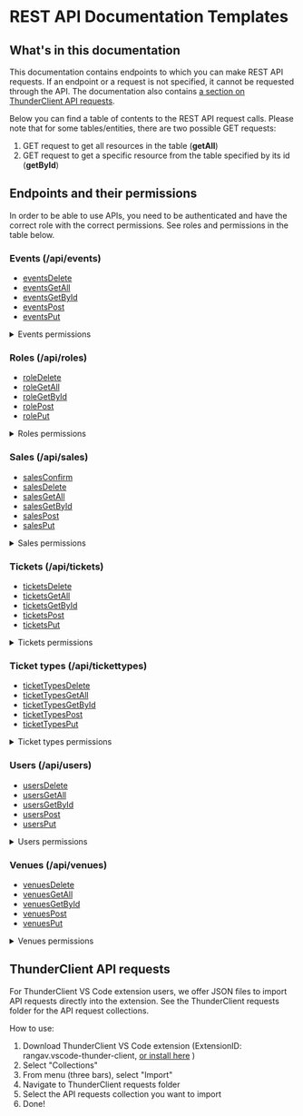 # REST API Documentation Templates

## What's in this documentation

This documentation contains endpoints to which you can make REST API requests. If an endpoint or a request is not specified, it cannot be requested through the API. The documentation also contains [a section on ThunderClient API requests](#thunderclient-api-requests).

Below you can find a table of contents to the REST API request calls. Please note that for some tables/entities, there are two possible GET requests:

1. GET request to get all resources in the table (**getAll**)
2. GET request to get a specific resource from the table specified by its id (**getById**)

## Endpoints and their permissions

In order to be able to use APIs, you need to be authenticated and have the correct role with the correct permissions. See roles and permissions in the table below.

### Events (/api/events)

- [eventsDelete](events/eventsDelete.md)
- [eventsGetAll](events/eventsGetAll.md)
- [eventsGetById](events/eventsGetById.md)
- [eventsPost](events/eventsPost.md)
- [eventsPut](events/eventsPut.md)

<details>
<summary>Events permissions</summary>

| Permission    | Request | SALESPERSON | COORDINATOR | ADMIN |
| ------------- | ------- | ----------- | ----------- | ----- |
| VIEW_EVENTS   | GET     | YES         | YES         | YES   |
| CREATE_EVENTS | POST    | NO          | YES         | YES   |
| EDIT_EVENTS   | PUT     | NO          | YES         | YES   |
| DELETE_EVENTS | DELETE  | NO          | NO          | YES   |

</details>

### Roles (/api/roles)

- [roleDelete](role/roleDelete.md)
- [roleGetAll](role/roleGetAll.md)
- [roleGetById](role/roleGetById.md)
- [rolePost](role/rolePost.md)
- [rolePut](role/rolePut.md)

<details>
<summary>Roles permissions</summary>

| Permission   | Request | SALESPERSON | COORDINATOR | ADMIN |
| ------------ | ------- | ----------- | ----------- | ----- |
| VIEW_ROLES   | GET     | NO          | NO          | YES   |
| CREATE_ROLES | POST    | NO          | NO          | YES   |
| EDIT_ROLES   | PUT     | NO          | NO          | YES   |
| DELETE_ROLES | DELETE  | NO          | NO          | YES   |

</details>

### Sales (/api/sales)

- [salesConfirm](sales/salesConfirm.md)
- [salesDelete](sales/salesDelete.md)
- [salesGetAll](sales/salesGetAll.md)
- [salesGetById](sales/salesGetById.md)
- [salesPost](sales/salesPost.md)
- [salesPut](sales/salesPut.md)

<details>
<summary>Sales permissions</summary>

| Permission    | Request | SALESPERSON | COORDINATOR | ADMIN |
| ------------- | ------- | ----------- | ----------- | ----- |
| VIEW_SALES    | GET     | YES         | NO          | YES   |
| CREATE_SALES  | POST    | YES         | NO          | YES   |
| EDIT_SALES    | PUT     | YES         | NO          | YES   |
| DELETE_SALES  | DELETE  | NO          | NO          | YES   |
| CONFIRM_SALES | POST    | YES         | NO          | YES   |

</details>

### Tickets (/api/tickets)

- [ticketsDelete](tickets/ticketsDelete.md)
- [ticketsGetAll](tickets/ticketsGetAll.md)
- [ticketsGetById](tickets/ticketsGetById.md)
- [ticketsPost](tickets/ticketsPost.md)
- [ticketsPut](tickets/ticketsPut.md)

<details>
<summary>Tickets permissions</summary>

| Permission     | Request | SALESPERSON | COORDINATOR | ADMIN |
| -------------- | ------- | ----------- | ----------- | ----- |
| VIEW_TICKETS   | GET     | YES         | NO          | YES   |
| CREATE_TICKETS | POST    | NO          | NO          | YES   |
| EDIT_TICKETS   | PUT     | NO          | NO          | YES   |
| DELETE_TICKETS | DELETE  | YES         | NO          | YES   |

</details>

### Ticket types (/api/tickettypes)

- [ticketTypesDelete](ticketTypes/ticketTypesDelete.md)
- [ticketTypesGetAll](ticketTypes/ticketTypesGetAll.md)
- [ticketTypesGetById](ticketTys/ticketTypesGetById.md)
- [ticketTypesPost](ticketTypes/ticketTypesPost.md)
- [ticketTypesPut](ticketTypes/ticketTypesPut.md)

<details>
<summary>Ticket types permissions</summary>

| Permission          | Request | SALESPERSON | COORDINATOR | ADMIN |
| ------------------- | ------- | ----------- | ----------- | ----- |
| VIEW_TICKET_TYPES   | GET     | YES         | YES         | YES   |
| CREATE_TICKET_TYPES | POST    | NO          | YES         | YES   |
| EDIT_TICKET_TYPES   | PUT     | NO          | YES         | YES   |
| DELETE_TICKET_TYPES | DELETE  | NO          | YES         | YES   |

</details>

### Users (/api/users)

- [usersDelete](users/usersDelete.md)
- [usersGetAll](users/usersGetAll.md)
- [usersGetById](users/usersGetById.md)
- [usersPost](users/usersPost.md)
- [usersPut](users/usersPut.md)

<details>
<summary>Users permissions</summary>

| Permission   | Request | SALESPERSON | COORDINATOR | ADMIN |
| ------------ | ------- | ----------- | ----------- | ----- |
| VIEW_USERS   | GET     | NO          | NO          | YES   |
| CREATE_USERS | POST    | NO          | NO          | YES   |
| EDIT_USERS   | PUT     | NO          | NO          | YES   |
| DELETE_USERS | DELETE  | NO          | NO          | YES   |

</details>

### Venues (/api/venues)

- [venuesDelete](venues/venuesDelete.md)
- [venuesGetAll](venues/venuesGetAll.md)
- [venuesGetById](venues/venuesGetById.md)
- [venuesPost](venues/venuesPost.md)
- [venuesPut](venues/venuesPut.md)

<details>
<summary>Venues permissions</summary>

| Permission    | Request | USER | COORDINATOR | ADMIN |
| ------------- | ------- | ---- | ----------- | ----- |
| VIEW_VENUES   | GET     | YES  | YES         | YES   |
| CREATE_VENUES | POST    | NO   | YES         | YES   |
| EDIT_VENUES   | PUT     | NO   | YES         | YES   |
| DELETE_VENUES | DELETE  | NO   | YES         | YES   |

</details>

## ThunderClient API requests

For ThunderClient VS Code extension users, we offer JSON files to import API requests directly into the extension. See the ThunderClient requests folder for the API request collections.

How to use:

1. Download ThunderClient VS Code extension (ExtensionID: rangav.vscode-thunder-client, [or install here](https://marketplace.visualstudio.com/items?itemName=rangav.vscode-thunder-client) )
2. Select "Collections"
3. From menu (three bars), select "Import"
4. Navigate to ThunderClient requests folder
5. Select the API requests collection you want to import
6. Done!
